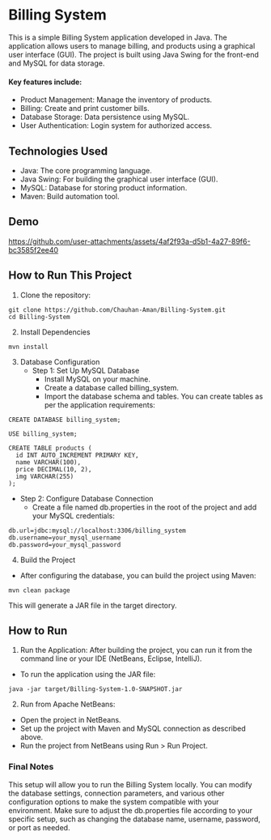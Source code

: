 # Billing System
  
This is a simple Billing System application developed in Java. The application allows users to manage billing, and products using a graphical user interface (GUI). The project is built using Java Swing for the front-end and MySQL for data storage.

#### Key features include:

- Product Management: Manage the inventory of products.
- Billing: Create and print customer bills.
- Database Storage: Data persistence using MySQL.
- User Authentication: Login system for authorized access.

## Technologies Used
- Java: The core programming language.
- Java Swing: For building the graphical user interface (GUI).
- MySQL: Database for storing product information.
- Maven: Build automation tool.

## Demo
https://github.com/user-attachments/assets/4af2f93a-d5b1-4a27-89f6-bc3585f2ee40

## How to Run This Project

1. Clone the repository:
```
git clone https://github.com/Chauhan-Aman/Billing-System.git
cd Billing-System
```
2. Install Dependencies
```
mvn install
```
3. Database Configuration
   - Step 1: Set Up MySQL Database
      - Install MySQL on your machine.
      - Create a database called billing_system.
      - Import the database schema and tables. You can create tables as per the application requirements:
```
CREATE DATABASE billing_system;

USE billing_system;

CREATE TABLE products (
  id INT AUTO_INCREMENT PRIMARY KEY,
  name VARCHAR(100),
  price DECIMAL(10, 2),
  img VARCHAR(255)
);
```
  - Step 2: Configure Database Connection
      - Create a file named db.properties in the root of the project and add your MySQL credentials:
```
db.url=jdbc:mysql://localhost:3306/billing_system
db.username=your_mysql_username
db.password=your_mysql_password
```
4. Build the Project
  - After configuring the database, you can build the project using Maven:
```
mvn clean package
```
This will generate a JAR file in the target directory.

## How to Run
1. Run the Application: After building the project, you can run it from the command line or your IDE (NetBeans, Eclipse, IntelliJ).

  - To run the application using the JAR file:
```
java -jar target/Billing-System-1.0-SNAPSHOT.jar
```

2. Run from Apache NetBeans:
  - Open the project in NetBeans.
  - Set up the project with Maven and MySQL connection as described above.
  - Run the project from NetBeans using Run > Run Project.

### Final Notes
This setup will allow you to run the Billing System locally. You can modify the database settings, connection parameters, and various other configuration options to make the system compatible with your environment. Make sure to adjust the db.properties file according to your specific setup, such as changing the database name, username, password, or port as needed.
